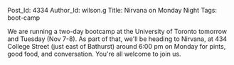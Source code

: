 Post_Id: 4334
Author_Id: wilson.g
Title: Nirvana on Monday Night
Tags: boot-camp

<p>We are running a two-day bootcamp at the University of Toronto tomorrow and Tuesday (Nov 7-8). As part of that, we'll be heading to Nirvana, at 434 College Street (just east of Bathurst) around 6:00 pm on Monday for pints, good food, and conversation. You're all welcome to join us.</p>
